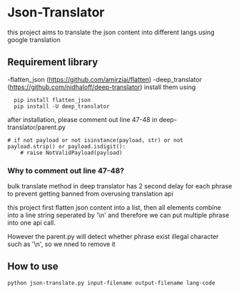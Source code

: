 # Json-Translator
this project aims to translate the json content into different langs using google translation

## Requirement library
-flatten_json (https://github.com/amirziai/flatten)
-deep_translator (https://github.com/nidhaloff/deep-translator)
install them using 
```
  pip install flatten_json
  pip install -U deep_translator
```

after installation, please comment out line 47-48 in deep-translator/parent.py
```
# if not payload or not isinstance(payload, str) or not payload.strip() or payload.isdigit():
    # raise NotValidPayload(payload)
```
### Why to comment out line 47-48?
bulk translate method in deep translator has 2 second delay for each phrase to prevent getting banned from overusing translation api

this project first flatten json content into a list, then all elements combine into a line string seperated by '\n' and therefore we can put multiple phrase into one api call.

However the parent.py will detect whether phrase exist illegal character such as '\n', so we nned to remove it


## How to use
```
python json-translate.py input-filename output-filename lang-code
```
